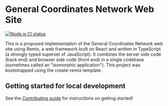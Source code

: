 # General Coordinates Network Web Site

[![Node.js CI status](https://github.com/nasa/gcn.nasa.gov/workflows/Node.js%20CI/badge.svg)](https://github.com/nasa/gcn.nasa.gov/actions)

This is a proposed implementation of the General Coordinates Network web site using Remix, a web framework built on React and written in TypeScript (a strongly typed superset of JavaScript). It combines the server side code (back end) and browser side code (front end) in a single codebase (sometimes called an "isomorphic application"). This project was bootstrapped using the create-remix template.

## Getting started for local development

See the [Contributing guide](https://fnk00qhbl0.execute-api.us-east-1.amazonaws.com/docs/contributing) for instructions on getting started!
